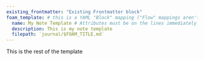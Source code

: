 ```yaml
---
existing_frontmatter: "Existing Frontmatter block"
foam_template: # this is a YAML "Block" mapping ("Flow" mappings aren't supported)
  name: My Note Template # Attributes must be on the lines immediately following `foam_template`
  description: This is my note template
  filepath: `journal/$FOAM_TITLE.md`
---
```

This is the rest of the template

